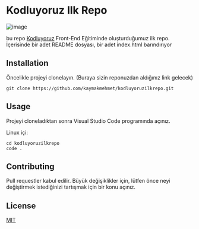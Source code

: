 # Kodluyoruz Ilk Repo
![image](https://prnt.sc/RvMKlsSsRXLH)

bu repo [Kodluyoruz](kodluyoruz.org) Front-End Eğitiminde oluşturduğumuz ilk repo. İçerisinde bir adet README dosyası, bir adet index.html barındırıyor

## Installation
Öncelikle projeyi clonelayın. (Buraya sizin reponuzdan aldığınız link gelecek)

```
git clone https://github.com/kaymakmehmet/kodluyoruzilkrepo.git
```

## Usage
Projeyi cloneladıktan sonra Visual Studio Code programında açınız.

Linux içi:
```
cd kodluyoruzilkrepo
code .
```

## Contributing
Pull requestler kabul edilir. Büyük değişiklikler için, lütfen önce neyi değiştirmek istediğinizi tartışmak için bir konu açınız.

## License
[MIT](https://choosealicense.com/licenses/mit/)
